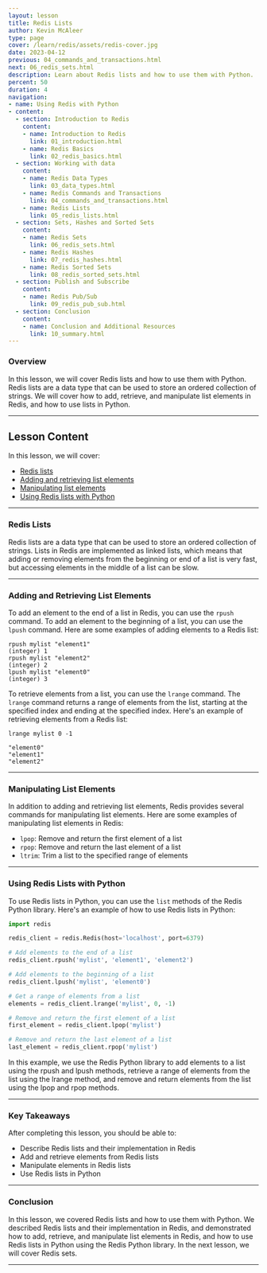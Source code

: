 ```yaml
---
layout: lesson
title: Redis Lists
author: Kevin McAleer
type: page
cover: /learn/redis/assets/redis-cover.jpg
date: 2023-04-12
previous: 04_commands_and_transactions.html
next: 06_redis_sets.html
description: Learn about Redis lists and how to use them with Python.
percent: 50
duration: 4
navigation:
- name: Using Redis with Python
- content:
  - section: Introduction to Redis
    content:
    - name: Introduction to Redis
      link: 01_introduction.html
    - name: Redis Basics
      link: 02_redis_basics.html
  - section: Working with data
    content:
    - name: Redis Data Types
      link: 03_data_types.html
    - name: Redis Commands and Transactions
      link: 04_commands_and_transactions.html
    - name: Redis Lists
      link: 05_redis_lists.html
  - section: Sets, Hashes and Sorted Sets
    content:
    - name: Redis Sets
      link: 06_redis_sets.html
    - name: Redis Hashes
      link: 07_redis_hashes.html
    - name: Redis Sorted Sets
      link: 08_redis_sorted_sets.html
  - section: Publish and Subscribe
    content:
    - name: Redis Pub/Sub
      link: 09_redis_pub_sub.html
  - section: Conclusion
    content:
    - name: Conclusion and Additional Resources
      link: 10_summary.html
---
```



<!-- ![Cover photo of Redis lists](assets/redis-lists.jpg){:class="cover"} -->

### Overview

In this lesson, we will cover Redis lists and how to use them with Python. Redis lists are a data type that can be used to store an ordered collection of strings. We will cover how to add, retrieve, and manipulate list elements in Redis, and how to use lists in Python.

---

## Lesson Content

In this lesson, we will cover:

* [Redis lists](#redis-lists)
* [Adding and retrieving list elements](#adding-and-retrieving-list-elements)
* [Manipulating list elements](#manipulating-list-elements)
* [Using Redis lists with Python](#using-redis-lists-with-python)

---

### Redis Lists

Redis lists are a data type that can be used to store an ordered collection of strings. Lists in Redis are implemented as linked lists, which means that adding or removing elements from the beginning or end of a list is very fast, but accessing elements in the middle of a list can be slow.

---

### Adding and Retrieving List Elements

To add an element to the end of a list in Redis, you can use the `rpush` command. To add an element to the beginning of a list, you can use the `lpush` command. Here are some examples of adding elements to a Redis list:

```redis
rpush mylist "element1"
(integer) 1
rpush mylist "element2"
(integer) 2
lpush mylist "element0"
(integer) 3
```

To retrieve elements from a list, you can use the `lrange` command. The `lrange` command returns a range of elements from the list, starting at the specified index and ending at the specified index. Here's an example of retrieving elements from a Redis list:

```redis
lrange mylist 0 -1

"element0"
"element1"
"element2"
```

---

### Manipulating List Elements

In addition to adding and retrieving list elements, Redis provides several commands for manipulating list elements. Here are some examples of manipulating list elements in Redis:

* `lpop`: Remove and return the first element of a list
* `rpop`: Remove and return the last element of a list
* `ltrim`: Trim a list to the specified range of elements

---

### Using Redis Lists with Python

To use Redis lists in Python, you can use the `list` methods of the Redis Python library. Here's an example of how to use Redis lists in Python:

```python
import redis

redis_client = redis.Redis(host='localhost', port=6379)

# Add elements to the end of a list
redis_client.rpush('mylist', 'element1', 'element2')

# Add elements to the beginning of a list
redis_client.lpush('mylist', 'element0')

# Get a range of elements from a list
elements = redis_client.lrange('mylist', 0, -1)

# Remove and return the first element of a list
first_element = redis_client.lpop('mylist')

# Remove and return the last element of a list
last_element = redis_client.rpop('mylist')
```

In this example, we use the Redis Python library to add elements to a list using the rpush and lpush methods, retrieve a range of elements from the list using the lrange method, and remove and return elements from the list using the lpop and rpop methods.

---

### Key Takeaways

After completing this lesson, you should be able to:

* Describe Redis lists and their implementation in Redis
* Add and retrieve elements from Redis lists
* Manipulate elements in Redis lists
* Use Redis lists in Python

---

### Conclusion

In this lesson, we covered Redis lists and how to use them with Python. We described Redis lists and their implementation in Redis, and demonstrated how to add, retrieve, and manipulate list elements in Redis, and how to use Redis lists in Python using the Redis Python library. In the next lesson, we will cover Redis sets.

---
